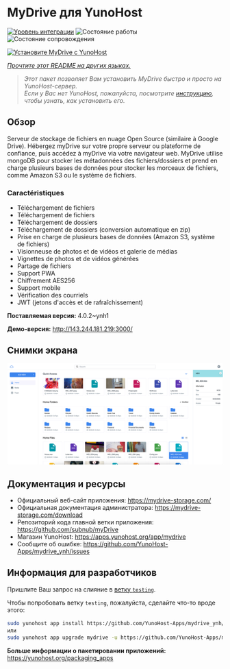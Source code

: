 <!--
Важно: этот README был автоматически сгенерирован <https://github.com/YunoHost/apps/tree/master/tools/readme_generator>
Он НЕ ДОЛЖЕН редактироваться вручную.
-->

# MyDrive для YunoHost

[![Уровень интеграции](https://apps.yunohost.org/badge/integration/mydrive)](https://ci-apps.yunohost.org/ci/apps/mydrive/)
![Состояние работы](https://apps.yunohost.org/badge/state/mydrive)
![Состояние сопровождения](https://apps.yunohost.org/badge/maintained/mydrive)

[![Установите MyDrive с YunoHost](https://install-app.yunohost.org/install-with-yunohost.svg)](https://install-app.yunohost.org/?app=mydrive)

*[Прочтите этот README на других языках.](./ALL_README.md)*

> *Этот пакет позволяет Вам установить MyDrive быстро и просто на YunoHost-сервер.*  
> *Если у Вас нет YunoHost, пожалуйста, посмотрите [инструкцию](https://yunohost.org/install), чтобы узнать, как установить его.*

## Обзор

Serveur de stockage de fichiers en nuage Open Source (similaire à Google Drive). Hébergez myDrive sur votre propre serveur ou plateforme de confiance, puis accédez à myDrive via votre navigateur web. MyDrive utilise mongoDB pour stocker les métadonnées des fichiers/dossiers et prend en charge plusieurs bases de données pour stocker les morceaux de fichiers, comme Amazon S3 ou le système de fichiers.

### Caractéristiques

- Téléchargement de fichiers
- Téléchargement de fichiers
- Téléchargement de dossiers
- Téléchargement de dossiers (conversion automatique en zip)
- Prise en charge de plusieurs bases de données (Amazon S3, système de fichiers)
- Visionneuse de photos et de vidéos et galerie de médias
- Vignettes de photos et de vidéos générées
- Partage de fichiers
- Support PWA
- Chiffrement AES256
- Support mobile
- Vérification des courriels
- JWT (jetons d'accès et de rafraîchissement)


**Поставляемая версия:** 4.0.2~ynh1

**Демо-версия:** <http://143.244.181.219:3000/>

## Снимки экрана

![Снимок экрана MyDrive](./doc/screenshots/screenshot.png)

## Документация и ресурсы

- Официальный веб-сайт приложения: <https://mydrive-storage.com/>
- Официальная документация администратора: <https://mydrive-storage.com/download>
- Репозиторий кода главной ветки приложения: <https://github.com/subnub/myDrive>
- Магазин YunoHost: <https://apps.yunohost.org/app/mydrive>
- Сообщите об ошибке: <https://github.com/YunoHost-Apps/mydrive_ynh/issues>

## Информация для разработчиков

Пришлите Ваш запрос на слияние в [ветку `testing`](https://github.com/YunoHost-Apps/mydrive_ynh/tree/testing).

Чтобы попробовать ветку `testing`, пожалуйста, сделайте что-то вроде этого:

```bash
sudo yunohost app install https://github.com/YunoHost-Apps/mydrive_ynh/tree/testing --debug
или
sudo yunohost app upgrade mydrive -u https://github.com/YunoHost-Apps/mydrive_ynh/tree/testing --debug
```

**Больше информации о пакетировании приложений:** <https://yunohost.org/packaging_apps>
